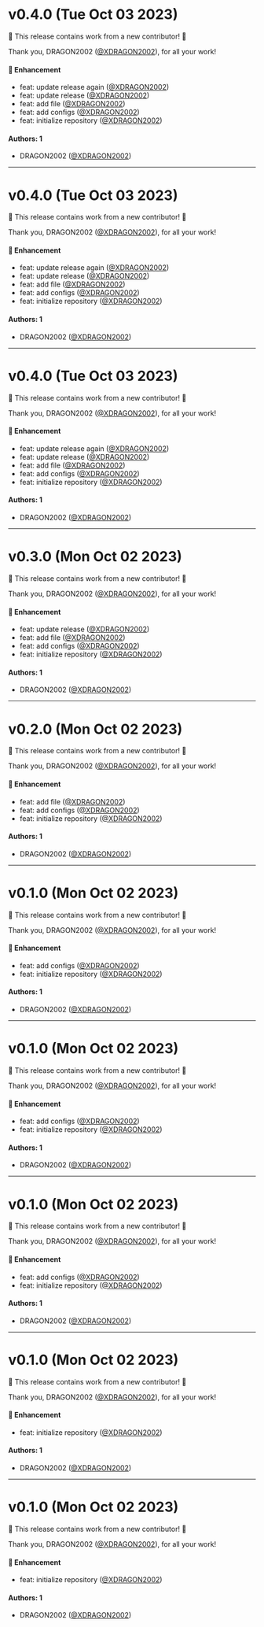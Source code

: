 # v0.4.0 (Tue Oct 03 2023)

:tada: This release contains work from a new contributor! :tada:

Thank you, DRAGON2002 ([@XDRAGON2002](https://github.com/XDRAGON2002)), for all your work!

#### 🚀 Enhancement

- feat: update release again ([@XDRAGON2002](https://github.com/XDRAGON2002))
- feat: update release ([@XDRAGON2002](https://github.com/XDRAGON2002))
- feat: add file ([@XDRAGON2002](https://github.com/XDRAGON2002))
- feat: add configs ([@XDRAGON2002](https://github.com/XDRAGON2002))
- feat: initialize repository ([@XDRAGON2002](https://github.com/XDRAGON2002))

#### Authors: 1

- DRAGON2002 ([@XDRAGON2002](https://github.com/XDRAGON2002))

---

# v0.4.0 (Tue Oct 03 2023)

:tada: This release contains work from a new contributor! :tada:

Thank you, DRAGON2002 ([@XDRAGON2002](https://github.com/XDRAGON2002)), for all your work!

#### 🚀 Enhancement

- feat: update release again ([@XDRAGON2002](https://github.com/XDRAGON2002))
- feat: update release ([@XDRAGON2002](https://github.com/XDRAGON2002))
- feat: add file ([@XDRAGON2002](https://github.com/XDRAGON2002))
- feat: add configs ([@XDRAGON2002](https://github.com/XDRAGON2002))
- feat: initialize repository ([@XDRAGON2002](https://github.com/XDRAGON2002))

#### Authors: 1

- DRAGON2002 ([@XDRAGON2002](https://github.com/XDRAGON2002))

---

# v0.4.0 (Tue Oct 03 2023)

:tada: This release contains work from a new contributor! :tada:

Thank you, DRAGON2002 ([@XDRAGON2002](https://github.com/XDRAGON2002)), for all your work!

#### 🚀 Enhancement

- feat: update release again ([@XDRAGON2002](https://github.com/XDRAGON2002))
- feat: update release ([@XDRAGON2002](https://github.com/XDRAGON2002))
- feat: add file ([@XDRAGON2002](https://github.com/XDRAGON2002))
- feat: add configs ([@XDRAGON2002](https://github.com/XDRAGON2002))
- feat: initialize repository ([@XDRAGON2002](https://github.com/XDRAGON2002))

#### Authors: 1

- DRAGON2002 ([@XDRAGON2002](https://github.com/XDRAGON2002))

---

# v0.3.0 (Mon Oct 02 2023)

:tada: This release contains work from a new contributor! :tada:

Thank you, DRAGON2002 ([@XDRAGON2002](https://github.com/XDRAGON2002)), for all your work!

#### 🚀 Enhancement

- feat: update release ([@XDRAGON2002](https://github.com/XDRAGON2002))
- feat: add file ([@XDRAGON2002](https://github.com/XDRAGON2002))
- feat: add configs ([@XDRAGON2002](https://github.com/XDRAGON2002))
- feat: initialize repository ([@XDRAGON2002](https://github.com/XDRAGON2002))

#### Authors: 1

- DRAGON2002 ([@XDRAGON2002](https://github.com/XDRAGON2002))

---

# v0.2.0 (Mon Oct 02 2023)

:tada: This release contains work from a new contributor! :tada:

Thank you, DRAGON2002 ([@XDRAGON2002](https://github.com/XDRAGON2002)), for all your work!

#### 🚀 Enhancement

- feat: add file ([@XDRAGON2002](https://github.com/XDRAGON2002))
- feat: add configs ([@XDRAGON2002](https://github.com/XDRAGON2002))
- feat: initialize repository ([@XDRAGON2002](https://github.com/XDRAGON2002))

#### Authors: 1

- DRAGON2002 ([@XDRAGON2002](https://github.com/XDRAGON2002))

---

# v0.1.0 (Mon Oct 02 2023)

:tada: This release contains work from a new contributor! :tada:

Thank you, DRAGON2002 ([@XDRAGON2002](https://github.com/XDRAGON2002)), for all your work!

#### 🚀 Enhancement

- feat: add configs ([@XDRAGON2002](https://github.com/XDRAGON2002))
- feat: initialize repository ([@XDRAGON2002](https://github.com/XDRAGON2002))

#### Authors: 1

- DRAGON2002 ([@XDRAGON2002](https://github.com/XDRAGON2002))

---

# v0.1.0 (Mon Oct 02 2023)

:tada: This release contains work from a new contributor! :tada:

Thank you, DRAGON2002 ([@XDRAGON2002](https://github.com/XDRAGON2002)), for all your work!

#### 🚀 Enhancement

- feat: add configs ([@XDRAGON2002](https://github.com/XDRAGON2002))
- feat: initialize repository ([@XDRAGON2002](https://github.com/XDRAGON2002))

#### Authors: 1

- DRAGON2002 ([@XDRAGON2002](https://github.com/XDRAGON2002))

---

# v0.1.0 (Mon Oct 02 2023)

:tada: This release contains work from a new contributor! :tada:

Thank you, DRAGON2002 ([@XDRAGON2002](https://github.com/XDRAGON2002)), for all your work!

#### 🚀 Enhancement

- feat: add configs ([@XDRAGON2002](https://github.com/XDRAGON2002))
- feat: initialize repository ([@XDRAGON2002](https://github.com/XDRAGON2002))

#### Authors: 1

- DRAGON2002 ([@XDRAGON2002](https://github.com/XDRAGON2002))

---

# v0.1.0 (Mon Oct 02 2023)

:tada: This release contains work from a new contributor! :tada:

Thank you, DRAGON2002 ([@XDRAGON2002](https://github.com/XDRAGON2002)), for all your work!

#### 🚀 Enhancement

- feat: initialize repository ([@XDRAGON2002](https://github.com/XDRAGON2002))

#### Authors: 1

- DRAGON2002 ([@XDRAGON2002](https://github.com/XDRAGON2002))

---

# v0.1.0 (Mon Oct 02 2023)

:tada: This release contains work from a new contributor! :tada:

Thank you, DRAGON2002 ([@XDRAGON2002](https://github.com/XDRAGON2002)), for all your work!

#### 🚀 Enhancement

- feat: initialize repository ([@XDRAGON2002](https://github.com/XDRAGON2002))

#### Authors: 1

- DRAGON2002 ([@XDRAGON2002](https://github.com/XDRAGON2002))
